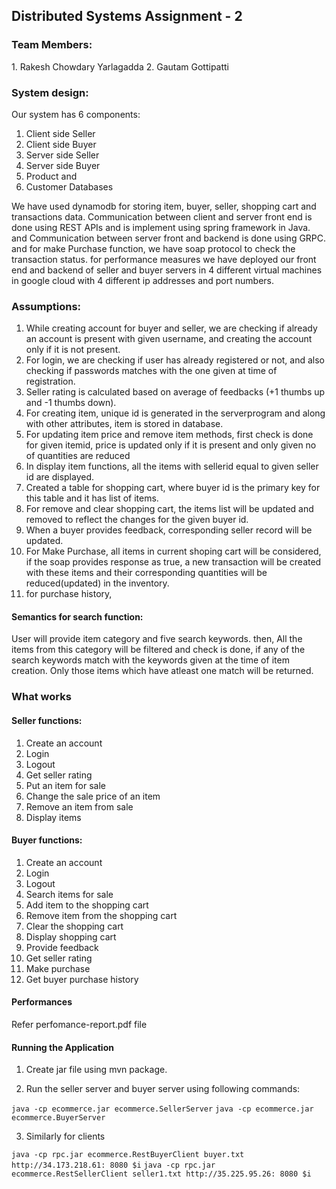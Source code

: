 <h2> Distributed Systems Assignment - 2 </h2>

<h3>Team Members:</h3>
1. Rakesh Chowdary Yarlagadda
2. Gautam Gottipatti

<h3>System design:</h3>


Our system has 6 components: 
1. Client side Seller 
2. Client side Buyer
3. Server side Seller
4. Server side Buyer
5. Product and 
6. Customer Databases 

We have used dynamodb for storing item, buyer, seller, shopping cart and transactions data. Communication between client and server front end is done using REST APIs and is implement using spring framework in Java. and Communication between server front and backend is done using GRPC. and for make Purchase function, we have soap protocol to check the transaction status. for performance measures we have deployed our front end and backend of seller and buyer servers in 4 different virtual machines in google cloud with 4 different ip addresses and port numbers.

<h3>Assumptions:</h3>

1. While creating account for buyer and seller, we are checking if already an account is present with given username, and creating the account only if it is not present.
2. For login, we are checking if user has already registered or not, and also checking if passwords matches with the one given at time of registration.
3. Seller rating is calculated based on average of feedbacks (+1 thumbs up and -1 thumbs down).
4. For creating item, unique id is generated in the serverprogram and along with other attributes, item is stored in database.
5. For updating item price and remove item methods, first check is done for given itemid, price is updated only if it is present and only given no of quantities are reduced
7. In display item functions, all the items with sellerid equal to given seller id are displayed.
8. Created a table for shopping cart, where buyer id is the primary key for this table and it has list of items.
9. For remove and clear shopping cart, the items list will be updated and removed to reflect the changes for the given buyer id.
10. When a buyer provides feedback, corresponding seller record will be updated.
11. For Make Purchase, all items in current shoping cart will be considered, if the soap provides response as true, a new transaction will be created with these items and their corresponding quantities will be reduced(updated) in the inventory.
12. for purchase history,

<h4>Semantics for search function:</h4>

User will provide item category and five search keywords. then, All the items from this category will be filtered and check is done, if any of the search keywords match with the keywords given at the time of item creation. Only those items which have atleast one match will be returned.


<h3>What works</h3>

<h4>Seller functions:</h4>

1. Create an account
2. Login
3. Logout
4. Get seller rating
5. Put an item for sale
6. Change the sale price of an item
7. Remove an item from sale
8. Display items 

<h4>Buyer functions:</h4>

1. Create an account
2. Login
3. Logout
4. Search items for sale
5. Add item to the shopping cart
6. Remove item from the shopping cart
7. Clear the shopping cart
8. Display shopping cart
9. Provide feedback
10. Get seller rating
11. Make purchase
12. Get buyer purchase history


<h4> Performances </h4>

Refer perfomance-report.pdf file


<h4> Running the Application </h4>

1. Create jar file using mvn package.

2. Run the seller server and buyer server using following commands:

``` java -cp ecommerce.jar ecommerce.SellerServer ```
``` java -cp ecommerce.jar ecommerce.BuyerServer ```

3. Similarly for clients

``` java -cp rpc.jar ecommerce.RestBuyerClient buyer.txt http://34.173.218.61: 8080 $i ```
``` java -cp rpc.jar ecommerce.RestSellerClient seller1.txt http://35.225.95.26: 8080 $i ```
